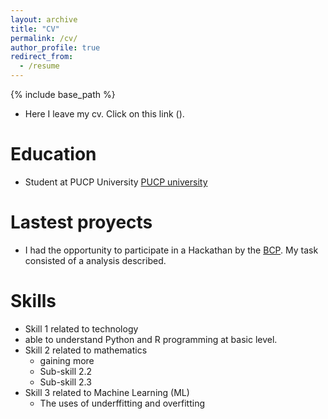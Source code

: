 ```yaml
---
layout: archive
title: "CV"
permalink: /cv/
author_profile: true
redirect_from:
  - /resume
---
```


{% include base_path %}


* Here I leave my cv. Click on this link ().

Education
======
* Student at PUCP University [PUCP university](https://www.pucp.edu.pe/)

Lastest proyects
======
* I had the opportunity to participate in a Hackathan by the [BCP](https://www.viabcp.com/). My task consisted of a analysis described. 

Skills
======
* Skill 1 related to technology 
* able to understand Python and R programming at basic level. 
* Skill 2 related to mathematics
  * gaining more 
  * Sub-skill 2.2
  * Sub-skill 2.3
* Skill 3 related to Machine Learning (ML)
  * The uses of underffitting and overfitting 

